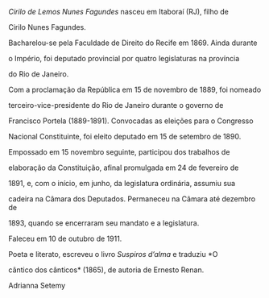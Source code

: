 

*Cirilo de Lemos Nunes Fagundes* nasceu em Itaboraí (RJ), filho de

Cirilo Nunes Fagundes.



Bacharelou-se pela Faculdade de Direito do Recife em 1869. Ainda durante

o Império, foi deputado provincial por quatro legislaturas na província

do Rio de Janeiro.



Com a proclamação da República em 15 de novembro de 1889, foi nomeado

terceiro-vice-presidente do Rio de Janeiro durante o governo de

Francisco Portela (1889-1891). Convocadas as eleições para o Congresso

Nacional Constituinte, foi eleito deputado em 15 de setembro de 1890.

Empossado em 15 novembro seguinte, participou dos trabalhos de

elaboração da Constituição, afinal promulgada em 24 de fevereiro de

1891, e, com o início, em junho, da legislatura ordinária, assumiu sua

cadeira na Câmara dos Deputados. Permaneceu na Câmara até dezembro de

1893, quando se encerraram seu mandato e a legislatura.



Faleceu em 10 de outubro de 1911.



Poeta e literato, escreveu o livro *Suspiros d’alma* e traduziu *O

cântico dos cânticos* (1865), de autoria de Ernesto Renan.



Adrianna Setemy



